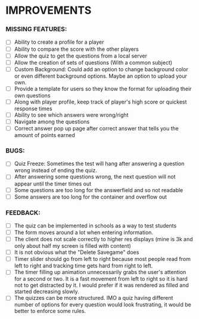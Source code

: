# IMPROVEMENTS

### MISSING FEATURES:

- [ ] Ability to create a profile for a player
- [ ] Ability to compare the score with the other players
- [ ] Allow the quiz to get the questions from a local server
- [ ] Allow the creation of sets of questions (With a common subject)
- [ ] Custom Background: Could add an option to change background color or even different background options. Maybe an option to upload your own.
- [ ] Provide a template for users so they know the format for uploading their own questions
- [ ] Along with player profile, keep track of player's high score or quickest response times
- [ ] Ability to see which answers were wrong/right
- [ ] Navigate among the questions
- [ ] Correct answer pop up page after correct answer that tells you the amount of points earned

### BUGS:

- [ ] Quiz Freeze: Sometimes the test will hang after answering a question wrong instead of ending the quiz.
- [ ] After answering some questions wrong, the next question will not appear until the timer times out
- [ ] Some questions are too long for the answerfield and so not readable
- [ ] Some answers are too long for the container and overflow out

### FEEDBACK:

- [ ] The quiz can be implemented in schools as a way to test students
- [ ] The form moves around a lot when entering information.
- [ ] The client does not scale correctly to higher res displays (mine is 3k and only about half my screen is filled with content)
- [ ] It is not obvious what the "Delete Savegame" does
- [ ] Timer slider should go from left to right because most people read from left to right and tracking time gets hard from right to left.
- [ ] The timer filling up animation unnecessarily grabs the user's attention for a second or two. It is a fast movement from left to right so it is hard not to get distracted by it. I would prefer if it was rendered as filled and started decreasing slowly.
- [ ] The quizzes can be more structured. IMO a quiz having different number of options for every question would look frustrating, it would be better to enforce some rules.
